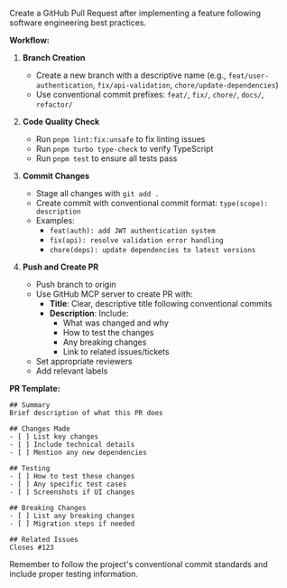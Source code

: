 Create a GitHub Pull Request after implementing a feature following software engineering best practices.

**Workflow:**

1. **Branch Creation**
   - Create a new branch with a descriptive name (e.g., `feat/user-authentication`, `fix/api-validation`, `chore/update-dependencies`)
   - Use conventional commit prefixes: `feat/`, `fix/`, `chore/`, `docs/`, `refactor/`

2. **Code Quality Check**
   - Run `pnpm lint:fix:unsafe` to fix linting issues
   - Run `pnpm turbo type-check` to verify TypeScript
   - Run `pnpm test` to ensure all tests pass

3. **Commit Changes**
   - Stage all changes with `git add .`
   - Create commit with conventional commit format: `type(scope): description`
   - Examples:
     - `feat(auth): add JWT authentication system`
     - `fix(api): resolve validation error handling`
     - `chore(deps): update dependencies to latest versions`

4. **Push and Create PR**
   - Push branch to origin
   - Use GitHub MCP server to create PR with:
     - **Title**: Clear, descriptive title following conventional commits
     - **Description**: Include:
       - What was changed and why
       - How to test the changes
       - Any breaking changes
       - Link to related issues/tickets
   - Set appropriate reviewers
   - Add relevant labels

**PR Template:**
```
## Summary
Brief description of what this PR does

## Changes Made
- [ ] List key changes
- [ ] Include technical details
- [ ] Mention any new dependencies

## Testing
- [ ] How to test these changes
- [ ] Any specific test cases
- [ ] Screenshots if UI changes

## Breaking Changes
- [ ] List any breaking changes
- [ ] Migration steps if needed

## Related Issues
Closes #123
```

Remember to follow the project's conventional commit standards and include proper testing information.